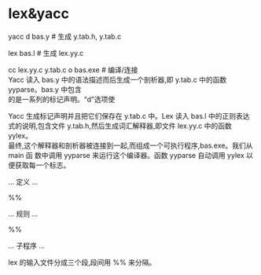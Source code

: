 # lex&yacc

yacc ­d bas.y         \# 生成 y.tab.h, y.tab.c

lex bas.l            \# 生成 lex.yy.c

cc lex.yy.c y.tab.c ­o bas.exe   \# 编译/连接  
Yacc 读入 bas.y 中的语法描述而后生成一个剖析器,即 y.tab.c 中的函数 yyparse。bas.y 中包含  
的是一系列的标记声明。“­d”选项使

Yacc 生成标记声明并且把它们保存在 y.tab.c 中。Lex 读入 bas.l 中的正则表达式的说明,包含文件 y.tab.h,然后生成词汇解释器,即文件 lex.yy.c 中的函数 yylex。  
最终,这个解释器和剖析器被连接到一起,而组成一个可执行程序,bas.exe。我们从 main 函 数中调用 yyparse 来运行这个编译器。函数 yyparse 自动调用 yylex 以便获取每一个标志。

... 定义 ...

 %%

... 规则 ...

 %%

... 子程序 ...

lex 的输入文件分成三个段,段间用 %% 来分隔。

